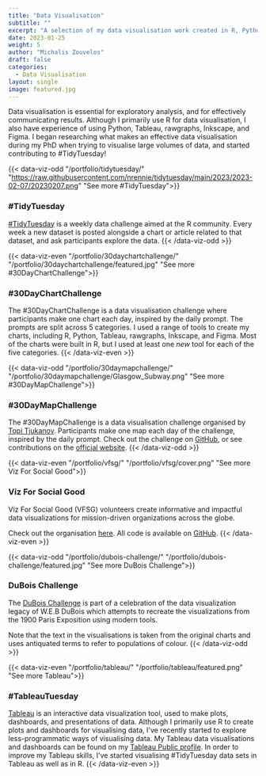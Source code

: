 ```yaml
---
title: "Data Visualisation"
subtitle: ""
excerpt: "A selection of my data visualisation work created in R, Python & Tableau."
date: 2023-01-25
weight: 5
author: "Michalis Zouvelos"
draft: false
categories:
  - Data Visualisation
layout: single
image: featured.jpg
---
```


Data visualisation is essential for exploratory analysis, and for effectively communicating results. Although I primarily use R for data visualisation, I also have experience of using Python, Tableau, rawgraphs, Inkscape, and Figma. I began researching what makes an effective data visualisation during my PhD when trying to visualise large volumes of data, and started contributing to #TidyTuesday!

{{< data-viz-odd "/portfolio/tidytuesday/" "https://raw.githubusercontent.com/nrennie/tidytuesday/main/2023/2023-02-07/20230207.png" "See more #TidyTuesday">}}
### #TidyTuesday
[#TidyTuesday](https://github.com/rfordatascience/tidytuesday) is a weekly data challenge aimed at the R community. Every week a new dataset is posted alongside a chart or article related to that dataset, and ask participants explore the data.
{{< /data-viz-odd >}}


{{< data-viz-even "/portfolio/30daychartchallenge/" "/portfolio/30daychartchallenge/featured.jpg" "See more #30DayChartChallenge">}}
### #30DayChartChallenge
The #30DayChartChallenge is a data visualisation challenge where participants make one chart each day, inspired by the daily prompt. The prompts are split across 5 categories. I used a range of tools to create my charts, including R, Python, Tableau, rawgraphs, Inkscape, and Figma. Most of the charts were built in R, but I used at least one *new* tool for each of the five categories.
{{< /data-viz-even >}}


{{< data-viz-odd "/portfolio/30daymapchallenge/" "/portfolio/30daymapchallenge/Glasgow_Subway.png" "See more #30DayMapChallenge">}}
### #30DayMapChallenge
The #30DayMapChallenge is a data visualisation challenge organised by [Topi Tjukanov](https://twitter.com/tjukanov). Participants make one map each day of the challenge, inspired by the daily prompt. Check out the challenge on [GitHub](https://github.com/tjukanovt/30DayMapChallenge), or see contributions on the [official website](https://30daymapchallenge.com/).
{{< /data-viz-odd >}}


{{< data-viz-even "/portfolio/vfsg/" "/portfolio/vfsg/cover.png" "See more Viz For Social Good">}}
### Viz For Social Good
Viz For Social Good (VFSG) volunteers create informative and impactful data visualizations for mission-driven organizations across the globe.

Check out the organisation [here](https://www.vizforsocialgood.com/). All code is available on [GitHub](https://github.com/nrennie/Viz_For_Social_Good).
{{< /data-viz-even >}}

{{< data-viz-odd "/portfolio/dubois-challenge/" "/portfolio/dubois-challenge/featured.jpg" "See more DuBois Challenge">}}
### DuBois Challenge
The [DuBois Challenge](https://github.com/ajstarks/dubois-data-portraits/tree/master/challenge) is part of a celebration of the data visualization legacy of W.E.B DuBois which attempts to recreate the visualizations from the 1900 Paris Exposition using modern tools. 

Note that the text in the visualisations is taken from the original charts and uses antiquated terms to refer to populations of colour.
{{< /data-viz-odd >}}


{{< data-viz-even "/portfolio/tableau/" "/portfolio/tableau/featured.png" "See more Tableau">}}
### #TableauTuesday
[Tableau](https://www.tableau.com/en-gb) is an interactive data visualization tool, used to make plots, dashboards, and presentations of data. Although I primarily use R to create plots and dashboards for visualising data, I've recently started to explore less-programmatic ways of visualising data. My Tableau data visualisations and dashboards can be found on my [Tableau Public profile](https://public.tableau.com/app/profile/nicola.rennie/). In order to improve my Tableau skills, I've started visualising #TidyTuesday data sets in Tableau as well as in R.
{{< /data-viz-even >}}

